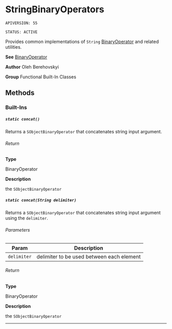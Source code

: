 # StringBinaryOperators

`APIVERSION: 55`

`STATUS: ACTIVE`

Provides common implementations of `String` [BinaryOperator](/docs/Functional-Abstract-Classes/BinaryOperator.md) and related utilities.


**See** [BinaryOperator](/docs/Functional-Abstract-Classes/BinaryOperator.md)


**Author** Oleh Berehovskyi


**Group** Functional Built-In Classes

## Methods
### Built-Ins
##### `static concat()`

Returns a `SObjectBinaryOperator` that concatenates string input argument.

###### Return

**Type**

BinaryOperator

**Description**

the `SObjectBinaryOperator`

##### `static concat(String delimiter)`

Returns a `SObjectBinaryOperator` that concatenates string input argument using the `delimiter`.

###### Parameters
|Param|Description|
|---|---|
|`delimiter`|delimiter to be used between each element|

###### Return

**Type**

BinaryOperator

**Description**

the `SObjectBinaryOperator`

---
